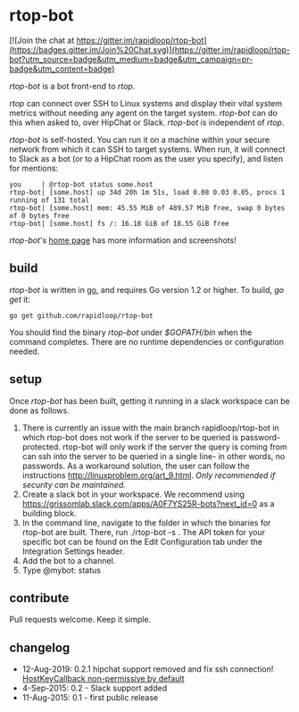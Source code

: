 
# rtop-bot

[![Join the chat at https://gitter.im/rapidloop/rtop-bot](https://badges.gitter.im/Join%20Chat.svg)](https://gitter.im/rapidloop/rtop-bot?utm_source=badge&utm_medium=badge&utm_campaign=pr-badge&utm_content=badge)

*rtop-bot* is a bot front-end to *rtop*.

*rtop* can connect over SSH to Linux systems and display their vital system
metrics without needing any agent on the target system. *rtop-bot* can do
this when asked to, over HipChat or Slack. *rtop-bot* is independent of *rtop*.

*rtop-bot* is self-hosted. You can run it on a machine within your
secure network from which it can SSH to target systems. When run, it will
connect to Slack as a bot (or to a HipChat room as the user you specify), and
listen for mentions:

    you     | @rtop-bot status some.host
    rtop-bot| [some.host] up 34d 20h 1m 51s, load 0.08 0.03 0.05, procs 1 running of 131 total
    rtop-bot| [some.host] mem: 45.55 MiB of 489.57 MiB free, swap 0 bytes of 0 bytes free
    rtop-bot| [some.host] fs /: 16.18 GiB of 18.55 GiB free

*rtop-bot*'s [home page](http://www.rtop-monitor.org/rtop-bot) has more
information and screenshots!

## build

*rtop-bot* is written in [go](http://golang.org/), and requires Go version 1.2
or higher. To build, *go get* it:

    go get github.com/rapidloop/rtop-bot

You should find the binary *rtop-bot* under *$GOPATH/bin* when the command
completes. There are no runtime dependencies or configuration needed.

## setup

Once *rtop-bot* has been built, getting it running in a slack workspace can be done as follows.

1) There is currently an issue with the main branch rapidloop/rtop-bot in which rtop-bot does not work if the server to be queried is password-protected. rtop-bot will only work if the server the query is coming from can ssh into the server to be queried in a single line- in other words, no passwords. As a workaround solution, the user can follow the instructions http://linuxproblem.org/art_9.html. *Only recommended if security can be maintained.*
2) Create a slack bot in your workspace. We recommend using https://grissomlab.slack.com/apps/A0F7YS25R-bots?next_id=0 as a building block.
3) In the command line, navigate to the folder in which the binaries for rtop-bot are built. There, run ./rtop-bot -s <API-token-here>. The API token for your specific bot can be found on the Edit Configuration tab under the Integration Settings header.
4) Add the bot to a channel.
5) Type @mybot: status <server>

## contribute

Pull requests welcome. Keep it simple.

## changelog
* 12-Aug-2019: 0.2.1 hipchat support removed and fix ssh connection! [HostKeyCallback non-permissive by default](https://github.com/golang/go/issues/19767)
* 4-Sep-2015: 0.2 - Slack support added
* 11-Aug-2015: 0.1 - first public release
